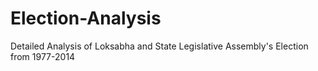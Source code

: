# Election-Analysis
Detailed Analysis of Loksabha and State Legislative Assembly's Election from 1977-2014
